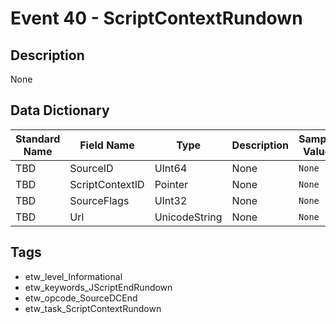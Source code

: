 # Event 40 - ScriptContextRundown

## Description
None

## Data Dictionary
|Standard Name|Field Name|Type|Description|Sample Value|
|---|---|---|---|---|
|TBD|SourceID|UInt64|None|`None`|
|TBD|ScriptContextID|Pointer|None|`None`|
|TBD|SourceFlags|UInt32|None|`None`|
|TBD|Url|UnicodeString|None|`None`|

## Tags
* etw_level_Informational
* etw_keywords_JScriptEndRundown
* etw_opcode_SourceDCEnd
* etw_task_ScriptContextRundown
